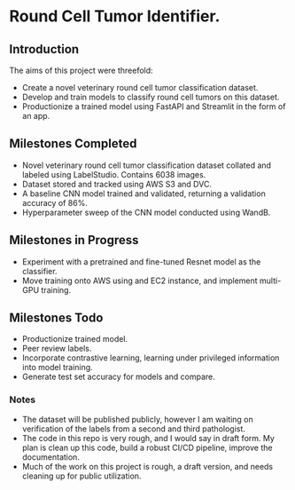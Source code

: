 # Round Cell Tumor Identifier.

## Introduction
The aims of this project were threefold:
- Create a novel veterinary round cell tumor classification dataset.
- Develop and train models to classify round cell tumors on this dataset.
- Productionize a trained model using FastAPI and Streamlit in the form of an app.

## Milestones Completed
- Novel veterinary round cell tumor classification dataset collated and labeled using LabelStudio. Contains 6038 images.
- Dataset stored and tracked using AWS S3 and DVC.
- A baseline CNN model trained and validated, returning a validation accuracy of 86%. 
- Hyperparameter sweep of the CNN model conducted using WandB.

## Milestones in Progress

- Experiment with a pretrained and fine-tuned Resnet model as the classifier.
- Move training onto AWS using and EC2 instance, and implement multi-GPU training.

## Milestones Todo
- Productionize trained model.
- Peer review labels.
- Incorporate contrastive learning, learning under privileged information into model training.
- Generate test set accuracy for models and compare.

### Notes
- The dataset will be published publicly, however I am waiting on verification of the labels from a second and third pathologist.
- The code in this repo is very rough, and I would say in draft form. My plan is clean up this code, build a robust CI/CD pipeline, improve the documentation.
- Much of the work on this project is rough, a draft version, and needs cleaning up for public utilization. 